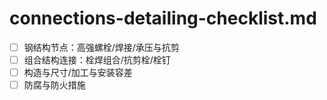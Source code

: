 # connections-detailing-checklist.md

- [ ] 钢结构节点：高强螺栓/焊接/承压与抗剪
- [ ] 组合结构连接：栓焊组合/抗剪栓/栓钉
- [ ] 构造与尺寸/加工与安装容差
- [ ] 防腐与防火措施
